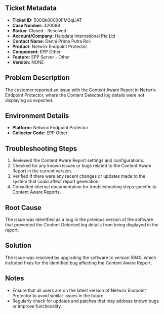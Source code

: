 ## Ticket Metadata
- **Ticket ID:** 500Qk00000FM0qLIAT
- **Case Number:** 420088
- **Status:** Closed - Resolved
- **Account/Company:** Halodata International Pte Ltd
- **Contact Name:** Denni Prima Putra Roli
- **Product:** Netwrix Endpoint Protector
- **Component:** EPP Other
- **Feature:** EPP Server - Other
- **Version:** NONE

## Problem Description
The customer reported an issue with the Content Aware Report in Netwrix Endpoint Protector, where the Content Detected log details were not displaying as expected.

## Environment Details
- **Platform:** Netwrix Endpoint Protector
- **Collector Code:** EPP Other

## Troubleshooting Steps
1. Reviewed the Content Aware Report settings and configurations.
2. Checked for any known issues or bugs related to the Content Aware Report in the current version.
3. Verified if there were any recent changes or updates made to the system that could affect report generation.
4. Consulted internal documentation for troubleshooting steps specific to Content Aware Reports.

## Root Cause
The issue was identified as a bug in the previous version of the software that prevented the Content Detected log details from being displayed in the report.

## Solution
The issue was resolved by upgrading the software to version 5940, which included fixes for the identified bug affecting the Content Aware Report.

## Notes
- Ensure that all users are on the latest version of Netwrix Endpoint Protector to avoid similar issues in the future.
- Regularly check for updates and patches that may address known bugs or improve functionality.